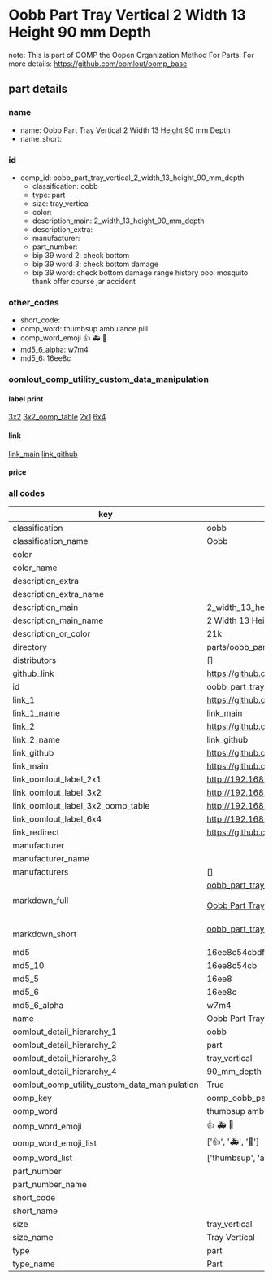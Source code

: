 # Oobb Part Tray Vertical 2 Width 13 Height 90 mm Depth  

note: This is part of OOMP the Oopen Organization Method For Parts. For more details: https://github.com/oomlout/oomp_base

##  part details
  







### name
* name: Oobb Part Tray Vertical 2 Width 13 Height 90 mm Depth
* name_short: 
### id
* oomp_id: oobb_part_tray_vertical_2_width_13_height_90_mm_depth
  * classification: oobb
  * type: part
  * size: tray_vertical
  * color: 
  * description_main: 2_width_13_height_90_mm_depth
  * description_extra: 
  * manufacturer: 
  * part_number: 
  * bip 39 word 2: check bottom
  * bip 39 word 3: check bottom damage
  * bip 39 word: check bottom damage range history pool mosquito thank offer course jar accident

### other_codes
* short_code: 
* oomp_word: thumbsup ambulance pill
* oomp_word_emoji :thumbsup: :ambulance: :pill:
* md5_6_alpha: w7m4
* md5_6: 16ee8c






### oomlout_oomp_utility_custom_data_manipulation
#### label print
[3x2](http://192.168.1.245:1112/?label=oomp%20w7m4)
[3x2_oomp_table](http://192.168.1.108:1112/?label=oomp%20w7m4)
[2x1](http://192.168.1.242:1112/?label=oomp%20w7m4)
[6x4](http://192.168.1.55:1112/?label=oomp%20w7m4)    

#### link

[link_main](https://github.com/oomlout/oomlout_oomp_version_1_messy/tree/main/parts/oobb_part_tray_vertical_2_width_13_height_90_mm_depth) [link_github](https://github.com/oomlout/oomlout_oomp_version_1_messy/tree/main/parts/oobb_part_tray_vertical_2_width_13_height_90_mm_depth)                             

#### price







### all codes 
| key | value |  
| --- | --- |  
| classification | oobb |  
| classification_name | Oobb |  
| color |  |  
| color_name |  |  
| description_extra |  |  
| description_extra_name |  |  
| description_main | 2_width_13_height_90_mm_depth |  
| description_main_name | 2 Width 13 Height 90 mm Depth |  
| description_or_color | 21k |  
| directory | parts/oobb_part_tray_vertical_2_width_13_height_90_mm_depth |  
| distributors | [] |  
| github_link | https://github.com/oomlout/oomlout_oomp_part_src/tree/main/parts/oobb_part_tray_vertical_2_width_13_height_90_mm_depth |  
| id | oobb_part_tray_vertical_2_width_13_height_90_mm_depth |  
| link_1 | https://github.com/oomlout/oomlout_oomp_version_1_messy/tree/main/parts/oobb_part_tray_vertical_2_width_13_height_90_mm_depth |  
| link_1_name | link_main |  
| link_2 | https://github.com/oomlout/oomlout_oomp_version_1_messy/tree/main/parts/oobb_part_tray_vertical_2_width_13_height_90_mm_depth |  
| link_2_name | link_github |  
| link_github | https://github.com/oomlout/oomlout_oomp_version_1_messy/tree/main/parts/oobb_part_tray_vertical_2_width_13_height_90_mm_depth |  
| link_main | https://github.com/oomlout/oomlout_oomp_version_1_messy/tree/main/parts/oobb_part_tray_vertical_2_width_13_height_90_mm_depth |  
| link_oomlout_label_2x1 | http://192.168.1.242:1112/?label=oomp%20w7m4 |  
| link_oomlout_label_3x2 | http://192.168.1.245:1112/?label=oomp%20w7m4 |  
| link_oomlout_label_3x2_oomp_table | http://192.168.1.108:1112/?label=oomp%20w7m4 |  
| link_oomlout_label_6x4 | http://192.168.1.55:1112/?label=oomp%20w7m4 |  
| link_redirect | https://github.com/oomlout/oomlout_oomp_version_1_messy/tree/main/parts/oobb_part_tray_vertical_2_width_13_height_90_mm_depth |  
| manufacturer |  |  
| manufacturer_name |  |  
| manufacturers | [] |  
| markdown_full | [oobb_part_tray_vertical_2_width_13_height_90_mm_depth](none)<br>[](none)<br>[Oobb Part Tray Vertical 2 Width 13 Height 90 Mm Depth](none)<br><br> |  
| markdown_short | [oobb_part_tray_vertical_2_width_13_height_90_mm_depth](none)<br><br> |  
| md5 | 16ee8c54cbdfd202a0361b1c6e069138 |  
| md5_10 | 16ee8c54cb |  
| md5_5 | 16ee8 |  
| md5_6 | 16ee8c |  
| md5_6_alpha | w7m4 |  
| name | Oobb Part Tray Vertical 2 Width 13 Height 90 mm Depth |  
| oomlout_detail_hierarchy_1 | oobb |  
| oomlout_detail_hierarchy_2 | part |  
| oomlout_detail_hierarchy_3 | tray_vertical |  
| oomlout_detail_hierarchy_4 | 90_mm_depth |  
| oomlout_oomp_utility_custom_data_manipulation | True |  
| oomp_key | oomp_oobb_part_tray_vertical_2_width_13_height_90_mm_depth |  
| oomp_word | thumbsup ambulance pill |  
| oomp_word_emoji | :thumbsup: :ambulance: :pill: |  
| oomp_word_emoji_list | [':thumbsup:', ':ambulance:', ':pill:'] |  
| oomp_word_list | ['thumbsup', 'ambulance', 'pill'] |  
| part_number |  |  
| part_number_name |  |  
| short_code |  |  
| short_name |  |  
| size | tray_vertical |  
| size_name | Tray Vertical |  
| type | part |  
| type_name | Part |  
